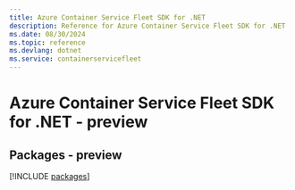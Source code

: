 ```yaml
---
title: Azure Container Service Fleet SDK for .NET
description: Reference for Azure Container Service Fleet SDK for .NET
ms.date: 08/30/2024
ms.topic: reference
ms.devlang: dotnet
ms.service: containerservicefleet
---
```

# Azure Container Service Fleet SDK for .NET - preview
## Packages - preview
[!INCLUDE [packages](container-service-fleet-index.md)]
